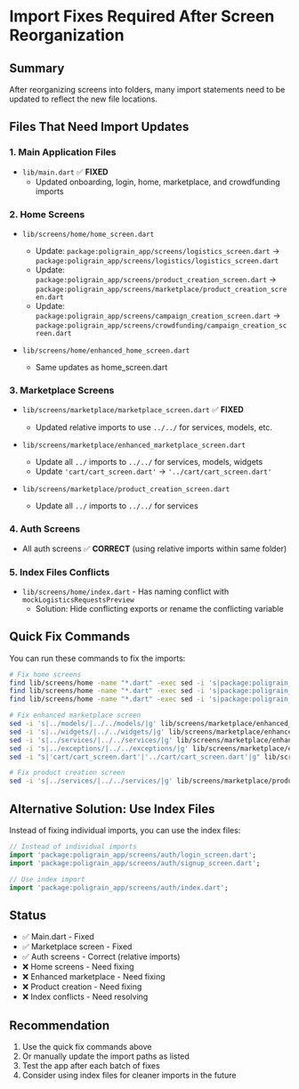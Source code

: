 # Import Fixes Required After Screen Reorganization

## Summary

After reorganizing screens into folders, many import statements need to be updated to reflect the new file locations.

## Files That Need Import Updates

### 1. Main Application Files

- `lib/main.dart` ✅ **FIXED**
  - Updated onboarding, login, home, marketplace, and crowdfunding imports

### 2. Home Screens

- `lib/screens/home/home_screen.dart`

  - Update: `package:poligrain_app/screens/logistics_screen.dart` → `package:poligrain_app/screens/logistics/logistics_screen.dart`
  - Update: `package:poligrain_app/screens/product_creation_screen.dart` → `package:poligrain_app/screens/marketplace/product_creation_screen.dart`
  - Update: `package:poligrain_app/screens/campaign_creation_screen.dart` → `package:poligrain_app/screens/crowdfunding/campaign_creation_screen.dart`

- `lib/screens/home/enhanced_home_screen.dart`
  - Same updates as home_screen.dart

### 3. Marketplace Screens

- `lib/screens/marketplace/marketplace_screen.dart` ✅ **FIXED**

  - Updated relative imports to use `../../` for services, models, etc.

- `lib/screens/marketplace/enhanced_marketplace_screen.dart`

  - Update all `../` imports to `../../` for services, models, widgets
  - Update `'cart/cart_screen.dart'` → `'../cart/cart_screen.dart'`

- `lib/screens/marketplace/product_creation_screen.dart`
  - Update all `../` imports to `../../` for services

### 4. Auth Screens

- All auth screens ✅ **CORRECT** (using relative imports within same folder)

### 5. Index Files Conflicts

- `lib/screens/home/index.dart` - Has naming conflict with `mockLogisticsRequestsPreview`
  - Solution: Hide conflicting exports or rename the conflicting variable

## Quick Fix Commands

You can run these commands to fix the imports:

```bash
# Fix home screens
find lib/screens/home -name "*.dart" -exec sed -i 's|package:poligrain_app/screens/logistics_screen.dart|package:poligrain_app/screens/logistics/logistics_screen.dart|g' {} \;
find lib/screens/home -name "*.dart" -exec sed -i 's|package:poligrain_app/screens/product_creation_screen.dart|package:poligrain_app/screens/marketplace/product_creation_screen.dart|g' {} \;
find lib/screens/home -name "*.dart" -exec sed -i 's|package:poligrain_app/screens/campaign_creation_screen.dart|package:poligrain_app/screens/crowdfunding/campaign_creation_screen.dart|g' {} \;

# Fix enhanced marketplace screen
sed -i 's|../models/|../../models/|g' lib/screens/marketplace/enhanced_marketplace_screen.dart
sed -i 's|../widgets/|../../widgets/|g' lib/screens/marketplace/enhanced_marketplace_screen.dart
sed -i 's|../services/|../../services/|g' lib/screens/marketplace/enhanced_marketplace_screen.dart
sed -i 's|../exceptions/|../../exceptions/|g' lib/screens/marketplace/enhanced_marketplace_screen.dart
sed -i "s|'cart/cart_screen.dart'|'../cart/cart_screen.dart'|g" lib/screens/marketplace/enhanced_marketplace_screen.dart

# Fix product creation screen
sed -i 's|../services/|../../services/|g' lib/screens/marketplace/product_creation_screen.dart
```

## Alternative Solution: Use Index Files

Instead of fixing individual imports, you can use the index files:

```dart
// Instead of individual imports
import 'package:poligrain_app/screens/auth/login_screen.dart';
import 'package:poligrain_app/screens/auth/signup_screen.dart';

// Use index import
import 'package:poligrain_app/screens/auth/index.dart';
```

## Status

- ✅ Main.dart - Fixed
- ✅ Marketplace screen - Fixed
- ✅ Auth screens - Correct (relative imports)
- ❌ Home screens - Need fixing
- ❌ Enhanced marketplace - Need fixing
- ❌ Product creation - Need fixing
- ❌ Index conflicts - Need resolving

## Recommendation

1. Use the quick fix commands above
2. Or manually update the import paths as listed
3. Test the app after each batch of fixes
4. Consider using index files for cleaner imports in the future
